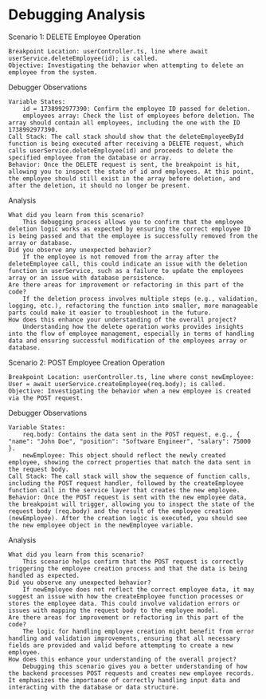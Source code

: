 # Debugging Analysis

Scenario 1: DELETE Employee Operation

    Breakpoint Location: userController.ts, line where await userService.deleteEmployee(id); is called.
    Objective: Investigating the behavior when attempting to delete an employee from the system.

Debugger Observations

    Variable States:
        id = 1738992977390: Confirm the employee ID passed for deletion.
        employees array: Check the list of employees before deletion. The array should contain all employees, including the one with the ID 1738992977390.
    Call Stack: The call stack should show that the deleteEmployeeById function is being executed after receiving a DELETE request, which calls userService.deleteEmployee(id) and proceeds to delete the specified employee from the database or array.
    Behavior: Once the DELETE request is sent, the breakpoint is hit, allowing you to inspect the state of id and employees. At this point, the employee should still exist in the array before deletion, and after the deletion, it should no longer be present.

Analysis

    What did you learn from this scenario?
        This debugging process allows you to confirm that the employee deletion logic works as expected by ensuring the correct employee ID is being passed and that the employee is successfully removed from the array or database.
    Did you observe any unexpected behavior?
        If the employee is not removed from the array after the deleteEmployee call, this could indicate an issue with the deletion function in userService, such as a failure to update the employees array or an issue with database persistence.
    Are there areas for improvement or refactoring in this part of the code?
        If the deletion process involves multiple steps (e.g., validation, logging, etc.), refactoring the function into smaller, more manageable parts could make it easier to troubleshoot in the future.
    How does this enhance your understanding of the overall project?
        Understanding how the delete operation works provides insights into the flow of employee management, especially in terms of handling data and ensuring successful modification of the employees array or database.

Scenario 2: POST Employee Creation Operation

    Breakpoint Location: userController.ts, line where const newEmployee: User = await userService.createEmployee(req.body); is called.
    Objective: Investigating the behavior when a new employee is created via the POST request.

Debugger Observations

    Variable States:
        req.body: Contains the data sent in the POST request, e.g., { "name": "John Doe", "position": "Software Engineer", "salary": 75000 }.
        newEmployee: This object should reflect the newly created employee, showing the correct properties that match the data sent in the request body.
    Call Stack: The call stack will show the sequence of function calls, including the POST request handler, followed by the createEmployee function call in the service layer that creates the new employee.
    Behavior: Once the POST request is sent with the new employee data, the breakpoint will trigger, allowing you to inspect the state of the request body (req.body) and the result of the employee creation (newEmployee). After the creation logic is executed, you should see the new employee object in the newEmployee variable.

Analysis

    What did you learn from this scenario?
        This scenario helps confirm that the POST request is correctly triggering the employee creation process and that the data is being handled as expected.
    Did you observe any unexpected behavior?
        If newEmployee does not reflect the correct employee data, it may suggest an issue with how the createEmployee function processes or stores the employee data. This could involve validation errors or issues with mapping the request body to the employee model.
    Are there areas for improvement or refactoring in this part of the code?
        The logic for handling employee creation might benefit from error handling and validation improvements, ensuring that all necessary fields are provided and valid before attempting to create a new employee.
    How does this enhance your understanding of the overall project?
        Debugging this scenario gives you a better understanding of how the backend processes POST requests and creates new employee records. It emphasizes the importance of correctly handling input data and interacting with the database or data structure.
        